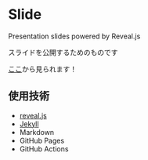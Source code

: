 # Slide

Presentation slides powered by Reveal.js

スライドを公開するためのものです

[ここ](https://slide.ryoga.dev)から見られます！

## 使用技術

- [reveal.js](https://revealjs.com/)
- [Jekyll](https://jekyllrb.com/)
- Markdown
- GitHub Pages
- GitHub Actions